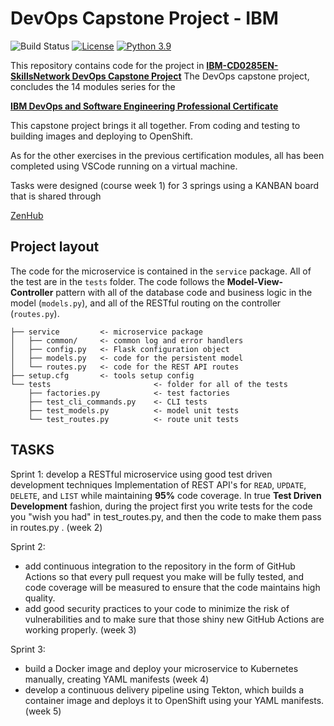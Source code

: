 # DevOps Capstone Project - IBM
![Build Status](https://github.com/opsabarsec/devops-capstone-project/actions/workflows/ci-build.yaml/badge.svg)
[![License](https://img.shields.io/badge/License-Apache%202.0-blue.svg)](https://opensource.org/licenses/Apache-2.0)
[![Python 3.9](https://img.shields.io/badge/Python-3.9-green.svg)](https://shields.io/)

This repository contains code for the project in [**IBM-CD0285EN-SkillsNetwork DevOps Capstone Project**](https://www.coursera.org/learn/devops-capstone-project?specialization=devops-and-software-engineering) 
The DevOps capstone project, concludes the 14 modules series for the 

[**IBM DevOps and Software Engineering Professional Certificate**](https://www.coursera.org/professional-certificates/devops-and-software-engineering)

This capstone project brings it all together. From coding and testing to building images and deploying to OpenShift.


As for the other exercises in the previous certification modules, all has been completed using VSCode running on a virtual machine. 

Tasks were designed (course week 1) for 3 springs using a KANBAN board that is shared through

[ZenHub](https://www.zenhub.com/)

## Project layout

The code for the microservice is contained in the `service` package. All of the test are in the `tests` folder. The code follows the **Model-View-Controller** pattern with all of the database code and business logic in the model (`models.py`), and all of the RESTful routing on the controller (`routes.py`).

```text
├── service         <- microservice package
│   ├── common/     <- common log and error handlers
│   ├── config.py   <- Flask configuration object
│   ├── models.py   <- code for the persistent model
│   └── routes.py   <- code for the REST API routes
├── setup.cfg       <- tools setup config
└── tests                       <- folder for all of the tests
    ├── factories.py            <- test factories
    ├── test_cli_commands.py    <- CLI tests
    ├── test_models.py          <- model unit tests
    └── test_routes.py          <- route unit tests
```

## TASKS

Sprint 1: develop a RESTful microservice using good test driven development techniques
Implementation of REST API's for `READ`, `UPDATE`, `DELETE`, and `LIST` while maintaining **95%** code coverage. In true **Test Driven Development** fashion, during the project first you write tests for the code you "wish you had" in test_routes.py, and then the code to make them pass in routes.py . (week 2)

Sprint 2: 
- add continuous integration to the repository in the form of GitHub Actions so that every pull request you make will be fully tested, and code coverage will be measured to ensure that the code maintains high quality. 
- add good security practices to your code to minimize the risk of vulnerabilities and to make sure that those shiny new GitHub Actions are working properly. (week 3)

Sprint 3: 
- build a Docker image and deploy your microservice to Kubernetes manually, creating YAML manifests (week 4)
- develop a continuous delivery pipeline using Tekton, which builds a container image and deploys it to OpenShift using your YAML manifests. (week 5)




